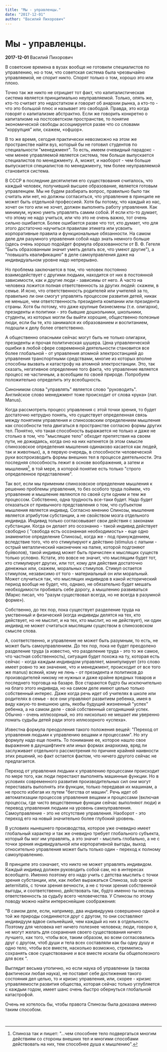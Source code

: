 ```yaml
---
title: "Мы - управленцы."
date: "2017-12-01"
author: "Василий Пихорович"
---
```


# Мы - управленцы.

**2017-12-01** Василий Пихорович

В советские времена в вузах вообще не готовили специалистов по управлению, но о том, что советская система была чрезвычайно управляемой, не спорит никто. Спорят только о том, хорошо это или плохо.

 Точно так же никто не отрицает тот факт, что капиталистическая система является принципиально неуправляемой. Только, опять же, кто-то считает это недостатком и говорит об анархии рынка, а кто-то - что это большой плюс и называет это свободой. Правда, это когда говорят о капитализме абстрактно. Если же говорить конкретно о капитализме на постсоветском пространстве, то понятие экономической свободы ассоциируется разве что со словами "коррупция" или, скажем, «офшор».

 В то же время, сегодня практически невозможно на этом же пространстве найти вуз, который бы не готовил студентов по специальности "менеджмент". То есть, имеем очевидный парадокс - чем менее управляемой является система, тем больше выпускается специалистов по менеджменту. А, может, и наоборот - чем больше выпускается специалистов по менеджменту, тем более неуправляемой становится система.

 В СССР в последние десятилетия его существования считалось, что каждый человек, получивший высшее образование, является готовым управленцем. Мы не будем разбирать вопрос, правильно было так считать или нет, но должны согласиться, что управление в принципе не может быть отдельной профессией. Хотя бы потому, что каждый из нас, хочет он того или не хочет, должен выполнять работу управления. Как минимум, нужно уметь управлять самим собой. И если кто-то думает, что этому не надо учиться, или что это не очень важно, тот очень сильно ошибается. Более ошибается разве что тот, кто думает, что для этого достаточно научиться правилам этикета или усвоить корпоративные правила и функциональные обязанности. На самом деле для разумного управления собой надо знать немного больше (здесь очень хорошо подойдет формула образованности от В. Ф. Гегеля "Быть образованным значит уметь делать все, что умеют другие"), а "повышать квалификацию" в деле самоуправления даже на индивидуальном уровне надо непрерывно.

 Но проблема заключается в том, что человек постоянно взаимодействует с другими людьми, находится от них в постоянной зависимости, как и другие люди - зависимы от него. А часто на человека ложится полная ответственность за других людей: скажем, в семье. И ясно, что ответственность родителей или учителей за то, правильно ли они смогут управлять процессом развития детей, никак не меньше, чем ответственность президента компании или президента страны. Хотя бы потому, что даже крупные бизнесмены (т.е. олигархи), президенты и политики - это бывшие дошкольники, школьники, студенты, из которых могли бы выйти хорошие, общественно полезные люди, если бы те, кто занимался их образованием и воспитанием, подошли к делу более ответственно.

 А общественно опасными сейчас могут быть не только олигархи, президенты и прочая политическая шушера. Цена управленческой ошибки в любой сфере современной деятельности становится все более глобальной - от управления атомной электростанцией до управления транспортными средствами, многие из которых вполне способны вызвать и катастрофу на атомной электростанции. Это, так сказать, негативное определение того факта, что управление является процесс не частичным, а всеобщим по своей природе. Попробуем положительно определить эту всеобщность.

 Синонимом слова "управлять" является слово "руководить". Английское слово менеджмент тоже происходит от слова «рука» (лат. Manus). 

 Когда рассмотреть процесс управления с этой точки зрения, то будет достаточно нетрудно понять, что существует определенная связь между понятием управления и спинозовским определением мышления как способности тела двигаться в пространстве согласно формы других тел. Понятно, что такая способность выражается не только и даже не столько в том, что "мыслящее тело" обходит препятствия на своем пути, не дожидаясь, когда оно на них наткнется (в этом смысле спинозовское определения мышления одинаково касается как людей, так и животных), а, в первую очередь, в способности человеческой руки воспроизводить формы внешних тел в процессе деятельности. Эта последняя способность лежит в основе воображения, а затем и мышления[^1], в той мере, в которой понятие есть только "строго определенное представление".

 Так вот, если мы применим спинозовское определение мышления к решению проблемы управления, то без особого труда поймем, что управление и мышление являются по своей сути одним и тем же процессом. Собственно, одна трудность все-таки будет. Надо будет отказаться от привычного представления о том, что субъектом мышления является индивид. Согласно мнению Спинозы, мышление является атрибутом субстанции, а не свойством мозга отдельного индивида. Индивид только согласовывает свои действия с законами субстанции. Когда он делает это осознанно - такой индивид действует свободно ( "свобода есть осознанная необходимость» - еще одно знаменитое определение Спинозы), когда же - под принуждением, вследствие того, что его стимулируют к действию (stimulus с латыни - острый металлический наконечник на палке, которой подгоняют буйволов), такой индивид может быть причислен к мыслящих существ только условно. Кстати, это вовсе не значит, что мыслящим будет тот, кто стимулирует других, или тот, кому для действия достаточно денежных или, скажем, моральных стимулов. Стимул остается стимулом, независимо от того - материальный он или моральный. Может случиться так, что мыслящих индивидов в какой исторический период вообще не будет, что, однако, не обязательно будет мешать необходимости пробивать себе дорогу, а мышлению развиваться (Маркс писал, что "разум существовал всегда, но не всегда в разумной форме»).

 Собственно, до тех пор, пока существует разделение труда на умственный и физический (когда индивиды делятся на тех, кто действует, но не мыслит, и на тех, кто мыслит, но не действует), ни один индивид не может считаться мыслящим существом в спинозовском смысле слова.

 А, соответственно, и управление не может быть разумным, то есть, не может быть самоуправлением. До тех пор, пока не будет преодолено разделение труда (а известно, что разделение труда - это то же самое, что частная собственность), ситуация будет похожа на ту, которая есть сейчас - когда каждым индивидом управляет, манипулирует (это слово имеет ровно то же значение, что и менеджмент, происходит от все того же manus) всякий, кому не лень - от президента и политиков  до производителей никому не нужных и даже крайне вредных товаров и последнего торговца на базаре. Все стараются будто бы исключительно на благо этого индивида, но на самом деле имеют целью только собственный интерес. Даже когда речь идет об учителях в школе или родителях в семье - все они управляют развитием ребенка, имея в виду какую-то внешнюю цель, якобы будущий жизненный "успех" ребенка, а на самом деле - свой собственный сегодняшний успех. Обычно - очень иллюзорный, но это нисколько не мешает им уверенно ломать судьбы детей ради этого иллюзорного «успеха».

 Известна формула преодоления такого положения вещей: "Переход от управления людьми к управлению вещами и процессами". Но эту формулу надо еще понять. То понимание ее, которое нашло свое выражение в дауншифтинге или иных формах анархизма, вряд ли заслуживает отдельного рассмотрения по причине крайней наивности этих решений, но факт остается фактом, что ничего другого сейчас не предлагается.

 Переход от управления людьми к управлению процессами происходит по мере того, как люди перестают выполнять машинные функции. Но в условиях современного развития производительных сил они могут переставать выполнять эти функции, только передавая их машинам, а не просто избегая их путем "бегства от машин". Речь идет об автоматизации процессов управления вещами и процессами (включая процессы, где чисто вещественные функции сейчас выполняют люди) и перевод управления людьми на уровень самоуправления. Самоуправление - это не отсутствие управления. Наоборот - это переход его на новый значительно более глубокий уровень.

 В условиях нынешнего производства, которое уже очевидно имеет глобальный характер и так же очевидно требует глобального субъекта, который бы мог им управлять, а это значит - мыслить глобально, а не с точки зрения индивидуальной или корпоративной выгоды, выход относительно управления может быть только один - переход к полному самоуправлению.

 В принципе это означает, что никто не может управлять индивидом. Каждый индивид должен руководить собой сам, но в интересах всеобщего. Именно поэтому его надо учить с детства мыслить с точки зрения субстанции, или, как любил выражаться Спиноза, sub specie aeternitatis, с точки зрения вечности, а не с точки зрения собственной выгоды, и соответственно, действовать так, будто именно ты несешь ответственность за судьбу всего человечества. У Спинозы по этому поводу можно найти интереснейшие соображения:

 "В самом деле, если, например, два индивидуума совершенно одной и той же природы соединяются друг с другом, то они составляют индивидуум вдвое сильнейший, чем каждый из них в отдельности. Поэтому для человека нет ничего полезнее человека; люди, говорю я, не могут желать для сохранения своего существования ничего лучшего, как того, чтобы все, таким образом, во всем согласовались друг с другом, чтоб души и тела всех составляли как бы одну душу и одно тело, чтобы все вместе, насколько возможно, стремились сохранять свое существование и все вместе искали бы общеполезного для всех ".

 Выглядит весьма утопично, но если наука об управлении (а такова фактически любая наука), не поставит себе достижения такого состояния дел целью, то и кризис управления, или, скорее - кризис управляемости развития общества, которая сейчас только углубляется с каждым годом, имеет шанс очень быстро обернуться глобальной катастрофой.

 Очень не хотелось бы, чтобы правота Спинозы была доказана именно таким способом.

 

[^1]: Спиноза 	так и пишет: "...чем способнее тело 	подвергаться многим действиям со 	стороны внешних тел и многими способами 	действовать на них, тем способнее душа 	к мышлению".